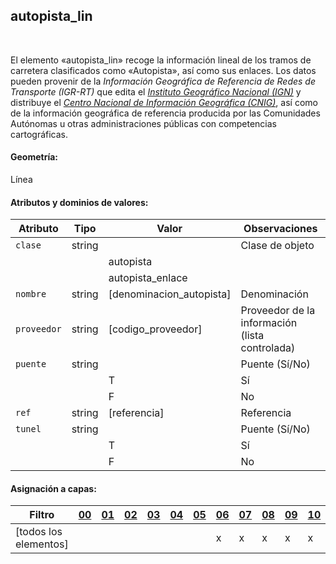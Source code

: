 ## autopista_lin
<br />

El elemento «autopista_lin» recoge la información lineal de los tramos de carretera clasificados como «Autopista», así como sus enlaces. Los datos pueden provenir de la *Información Geográfica de Referencia de Redes de Transporte (IGR-RT)* que edita el [*Instituto Geográfico Nacional (IGN)*](https://www.ign.es) y distribuye el [*Centro Nacional de Información Geográfica (CNIG)*](https://www.cnig.es), así como de la información geográfica de referencia producida por las Comunidades Autónomas u otras administraciones públicas con competencias cartográficas.

#### Geometría:

Línea

#### Atributos y dominios de valores:

|Atributo|Tipo|Valor|Observaciones|
|---|---|---|---|
|`clase`|string| |Clase de objeto|
| | |autopista| |
| | |autopista_enlace| |
|`nombre`|string|[denominacion_autopista]|Denominación|
|`proveedor`|string|[codigo_proveedor]|Proveedor de la información (lista controlada)|
|`puente`|string| |Puente (Sí/No)
| | |T|Sí|
| | |F|No|
|`ref`|string|[referencia]|Referencia|
|`tunel`|string| |Puente (Sí/No)
| | |T|Sí|
| | |F|No|

#### Asignación a capas:

|Filtro|[00](../../niveles/nivel_00)|[01](../../niveles/nivel_01)|[02](../../niveles/nivel_02)|[03](../../niveles/nivel_03)|[04](../../niveles/nivel_04)|[05](../../niveles/nivel_05)|[06](../../niveles/nivel_06)|[07](../../niveles/nivel_07)|[08](../../niveles/nivel_08)|[09](../../niveles/nivel_09)|[10](../../niveles/nivel_10)|[11](../../niveles/nivel_11)|[12](../../niveles/nivel_12)|[13](../../niveles/nivel_13)|[14](../../niveles/nivel_14)|[15](../../niveles/nivel_15)|[16](../../niveles/nivel_16)|[17](../../niveles/nivel_17)|[18](../../niveles/nivel_18)|[19](../../niveles/nivel_19)|[20](../../niveles/nivel_20)|[21](../../niveles/nivel_21)|[22](../../niveles/nivel_22)|
|---|---|---|---|---|---|---|---|---|---|---|---|---|---|---|---|---|---|---|---|---|---|---|---|
|[todos los elementos]| | | | | | |x|x|x|x|x|x|x|x|x|x|x|x|x|x|x|x|x|
